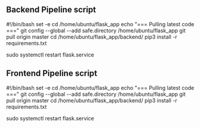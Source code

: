 ## Backend Pipeline script

#!/bin/bash
set -e
cd /home/ubuntu/flask_app
echo "=== Pulling latest code ==="
git config --global --add safe.directory /home/ubuntu/flask_app
git pull origin master
cd /home/ubuntu/flask_app/backend/
pip3 install -r requirements.txt

sudo systemctl restart flask.service

## Frontend Pipeline script

#!/bin/bash
set -e
cd /home/ubuntu/flask_app
echo "=== Pulling latest code ==="
git config --global --add safe.directory /home/ubuntu/flask_app
git pull origin master
cd /home/ubuntu/flask_app/backend/
pip3 install -r requirements.txt

sudo systemctl restart flask.service
